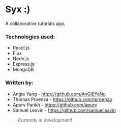 # Syx :)

A collaborative tutorials app.

### Technologies used:

* React.js
* Flux
* Node.js
* Express.js
* MongoDB

### Written by:

* Angie Yang - https://github.com/AnGiEYaNg
* Thomas Proenza - https://github.com/tproenza
* Apurv Parikh - https://github.com/apurv
* Samuel Leavin - https://github.com/samuelleavin

> Currently in development!
